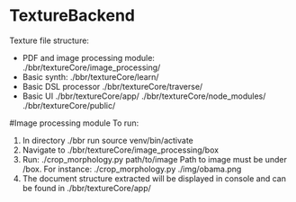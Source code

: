 # TextureBackend
Texture file structure:
- PDF and image processing module: 
	./bbr/textureCore/image_processing/
- Basic synth: 
	./bbr/textureCore/learn/
- Basic DSL processor
	./bbr/textureCore/traverse/
- Basic UI
	./bbr/textureCore/app/
	./bbr/textureCore/node_modules/
	./bbr/textureCore/public/

#Image processing module
To run:
1. In directory ./bbr run source venv/bin/activate
2. Navigate to ./bbr/textureCore/image_processing/box
3. Run: 
	./crop_morphology.py path/to/image
   Path to image must be under /box.
   For instance: 
   	./crop_morphology.py ./img/obama.png
4. The document structure extracted will be displayed in console and can be found in
	./bbr/textureCore/app/	
